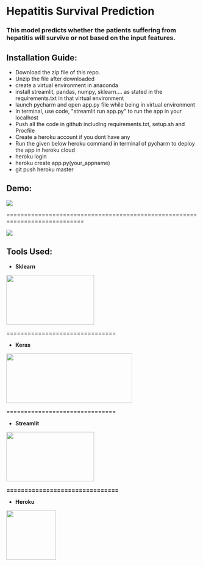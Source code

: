 # Hepatitis Survival Prediction

### This model predicts whether the patients suffering from hepatitis will survive or not based on the input features.

## Installation Guide:
- Download the zip file of this repo.
- Unzip the file after downloaded
- create a virtual environment in anaconda
- install streamlit, pandas, numpy, sklearn.... as stated in the requirements.txt in that virtual environment 
- launch pycharm and open app.py file while being in virtual environment
- In terminal, use code,  "streamlit run app.py" to run the app in your localhost
- Push all the code in github including requirements.txt, setup.sh and Procfile
- Create a heroku account if you dont have any
- Run the given below heroku command in terminal of pycharm to deploy the app in heroku cloud 
 - heroku login
 - heroku create app.py(your_appname)
 - git push heroku master


## Demo:
<img src="https://github.com/PDahal2871/ineuron_Python_Assignments/blob/master/Session%201/Screenshots/Screenshot%20(558).png" >

============================================================================

<img src="https://github.com/PDahal2871/ineuron_Python_Assignments/blob/master/Session%201/Screenshots/Screenshot%20(557).png" >

## Tools Used:
- <b>Sklearn</b>
<img src="https://upload.wikimedia.org/wikipedia/commons/thumb/0/05/Scikit_learn_logo_small.svg/1200px-Scikit_learn_logo_small.svg.png" width="230px" height="130px">

===============================

- <b>Keras</b>
<img src="https://keras.io/img/logo.png" width="330px" height="130px">

===============================

- <b>Streamlit<b>
 <img src="https://res-3.cloudinary.com/crunchbase-production/image/upload/c_lpad,f_auto,q_auto:eco/mjnw24k71dpqmcqg6mno" width="230px" height="130px">

===============================

- <b>Heroku</b>
<img src="https://res.cloudinary.com/practicaldev/image/fetch/s--7f5GjxUW--/c_limit%2Cf_auto%2Cfl_progressive%2Cq_auto%2Cw_880/https://thepracticaldev.s3.amazonaws.com/i/c29t9uc8roz8g9rddbqs.png" height="130px">
